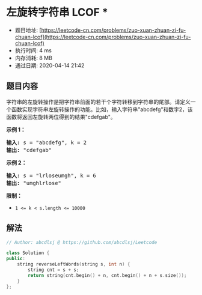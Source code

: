 # 左旋转字符串 LCOF *
- 题目地址: [https://leetcode-cn.com/problems/zuo-xuan-zhuan-zi-fu-chuan-lcof](https://leetcode-cn.com/problems/zuo-xuan-zhuan-zi-fu-chuan-lcof)
- 执行时间: 4 ms
- 内存消耗: 8 MB
- 通过日期: 2020-04-14 21:42

## 题目内容
<p>字符串的左旋转操作是把字符串前面的若干个字符转移到字符串的尾部。请定义一个函数实现字符串左旋转操作的功能。比如，输入字符串"abcdefg"和数字2，该函数将返回左旋转两位得到的结果"cdefgab"。</p>



<p><strong>示例 1：</strong></p>

<pre><strong>输入:</strong> s = "abcdefg", k = 2
<strong>输出: </strong>"cdefgab"
</pre>

<p><strong>示例 2：</strong></p>

<pre><strong>输入:</strong> s = "lrloseumgh", k = 6
<strong>输出: </strong>"umghlrlose"
</pre>



<p><strong>限制：</strong></p>

<ul>
	<li><code>1 <= k < s.length <= 10000</code></li>
</ul>


## 解法
```cpp
// Author: abcdlsj @ https://github.com/abcdlsj/Leetcode

class Solution {
public:
    string reverseLeftWords(string s, int n) {
        string cnt = s + s;
        return string(cnt.begin() + n, cnt.begin() + n + s.size());
    }
};

```